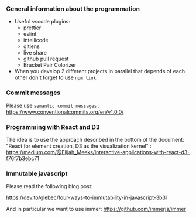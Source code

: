 ### General information about the programmation

- Useful vscode plugins:
  - prettier
  - eslint
  - intellicode
  - gitlens
  - live share
  - github pull request
  - Bracket Pair Colorizer
- When you develop 2 different projects in parallel that depends of each other don't forget to use `npm link`.

### Commit messages

Please use `semantic commit messages` : https://www.conventionalcommits.org/en/v1.0.0/

### Programming with React and D3

The idea is to use the approach described in the bottom of the document:
"React for element creation, D3 as the visualization kernel" :
https://medium.com/@Elijah_Meeks/interactive-applications-with-react-d3-f76f7b3ebc71

### Immutable javascript

Please read the following blog post:

https://dev.to/glebec/four-ways-to-immutability-in-javascript-3b3l

And in particular we want to use immer: https://github.com/immerjs/immer
